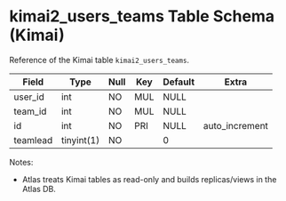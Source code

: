 # kimai2_users_teams Table Schema (Kimai)

Reference of the Kimai table `kimai2_users_teams`.

| Field | Type | Null | Key | Default | Extra |
|-------|------|------|-----|---------|-------|
| user_id | int | NO | MUL | NULL |  |
| team_id | int | NO | MUL | NULL |  |
| id | int | NO | PRI | NULL | auto_increment |
| teamlead | tinyint(1) | NO |  | 0 |  |

Notes:
- Atlas treats Kimai tables as read-only and builds replicas/views in the Atlas DB.

